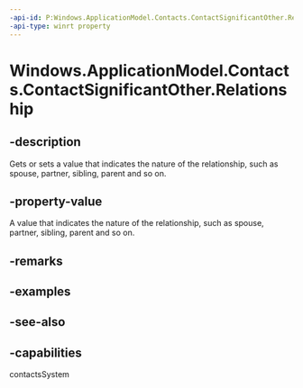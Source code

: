 ```yaml
---
-api-id: P:Windows.ApplicationModel.Contacts.ContactSignificantOther.Relationship
-api-type: winrt property
---
```


<!-- Property syntax
public Windows.ApplicationModel.Contacts.ContactRelationship Relationship { get;  set; }
-->

# Windows.ApplicationModel.Contacts.ContactSignificantOther.Relationship

## -description
Gets or sets a value that indicates the nature of the relationship, such as spouse, partner, sibling, parent and so on.

## -property-value
A value that indicates the nature of the relationship, such as spouse, partner, sibling, parent and so on.

## -remarks

## -examples

## -see-also

## -capabilities
contactsSystem
